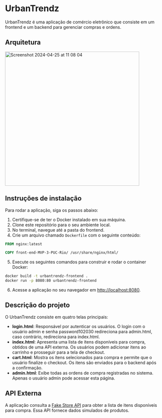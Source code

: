 # UrbanTrendz

UrbanTrendz é uma aplicação de comércio eletrônico que consiste em um frontend e um backend para gerenciar compras e ordens.

## Arquitetura

<img width="441" alt="Screenshot 2024-04-25 at 11 08 04" src="https://github.com/ilfedrigo/front-end-MVP-3-PUC-Rio/assets/115956776/50d6e528-d611-44cf-b9b7-6af59d3bdb1c">

## Instruções de instalação

Para rodar a aplicação, siga os passos abaixo:

1. Certifique-se de ter o Docker instalado em sua máquina.
2. Clone este repositório para o seu ambiente local.
3. No terminal, navegue até a pasta do frontend.
4. Crie um arquivo chamado `Dockerfile` com o seguinte conteúdo:

```Dockerfile
FROM nginx:latest

COPY front-end-MVP-3-PUC-Rio/ /usr/share/nginx/html/
```

5. Execute os seguintes comandos para construir e rodar o container Docker:

```bash
docker build -t urbantrendz-frontend .
docker run -p 8080:80 urbantrendz-frontend
```

6. Acesse a aplicação no seu navegador em [http://localhost:8080](http://localhost:8080).

## Descrição do projeto

O UrbanTrendz consiste em quatro telas principais:

- **login.html**: Responsável por autenticar os usuários. O login com o usuário admin e senha password102030 redireciona para admin.html, caso contrário, redireciona para index.html.
- **index.html**: Apresenta uma lista de itens disponíveis para compra, obtidos de uma API externa. Os usuários podem adicionar itens ao carrinho e prosseguir para a tela de checkout.
- **cart.html**: Mostra os itens selecionados para compra e permite que o usuário finalize o checkout. Os itens são enviados para o backend após a confirmação.
- **admin.html**: Exibe todas as ordens de compra registradas no sistema. Apenas o usuário admin pode acessar esta página.

## API Externa

A aplicação consulta a [Fake Store API](https://fakestoreapi.com/products) para obter a lista de itens disponíveis para compra. Essa API fornece dados simulados de produtos.
